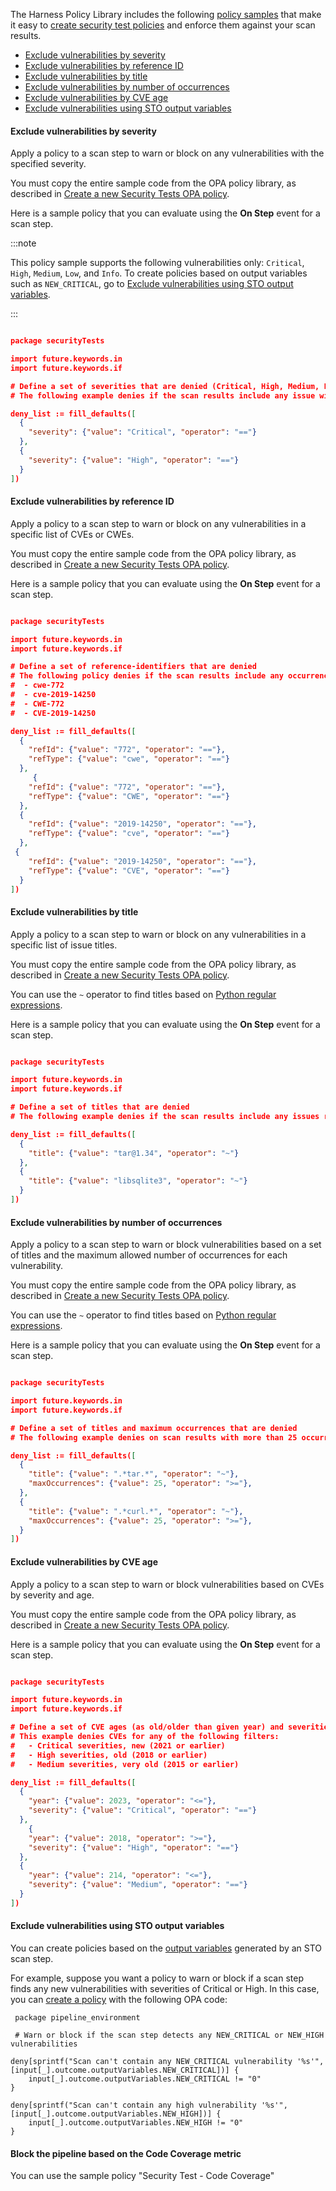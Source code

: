 

The Harness Policy Library includes the following [policy samples](/docs/platform/governance/policy-as-code/sample-policy-use-case) that make it easy to [create security test policies](/docs/security-testing-orchestration/policies/create-opa-policies#workflow-description) and enforce them against your scan results. 


<!-- TOC start (generated with https://github.com/derlin/bitdowntoc) -->

<!-- NOTE: FOR ANY UPDATES TO THIS LIST, YOU MUST ALSO UPDATE THE TOC IN POLICY DOCS HERE:

    https://developer.harness.io/docs/platform/governance/policy-as-code/sample-policy-use-case

 -->

- [Exclude vulnerabilities by severity](#exclude-vulnerabilities-by-severity)
- [Exclude vulnerabilities by reference ID](#exclude-vulnerabilities-by-reference-id)
- [Exclude vulnerabilities by title](#exclude-vulnerabilities-by-title)
- [Exclude vulnerabilities by number of occurrences](#exclude-vulnerabilities-by-number-of-occurrences)
- [Exclude vulnerabilities by CVE age](#exclude-vulnerabilities-by-cve-age)
- [Exclude vulnerabilities using STO output variables](#exclude-vulnerabilities-using-sto-output-variables)

<!-- TOC end -->


#### Exclude vulnerabilities by severity

Apply a policy to a scan step to warn or block on any vulnerabilities with the specified severity. 

You must copy the entire sample code from the OPA policy library, as described in [Create a new Security Tests OPA policy](/docs/security-testing-orchestration/policies/create-opa-policies#create-a-new-security-tests-opa-policy).

Here is a sample policy that you can evaluate using the **On Step** event for a scan step. 

:::note

This policy sample supports the following vulnerabilities only: `Critical`, `High`, `Medium`, `Low`, and `Info`. To create policies based on output variables such as `NEW_CRITICAL`, go to [Exclude vulnerabilities using STO output variables](#exclude-vulnerabilities-using-sto-output-variables).

:::

```json

package securityTests

import future.keywords.in
import future.keywords.if

# Define a set of severities that are denied (Critical, High, Medium, Low, Info)
# The following example denies if the scan results include any issue with a severity of Critical or High.

deny_list := fill_defaults([
  {
    "severity": {"value": "Critical", "operator": "=="}
  },
  {
    "severity": {"value": "High", "operator": "=="}
  }
])

```

#### Exclude vulnerabilities by reference ID

Apply a policy to a scan step to warn or block on any vulnerabilities in a specific list of CVEs or CWEs. 

You must copy the entire sample code from the OPA policy library, as described in [Create a new Security Tests OPA policy](/docs/security-testing-orchestration/policies/create-opa-policies#create-a-new-security-tests-opa-policy).

Here is a sample policy that you can evaluate using the **On Step** event for a scan step.

```json

package securityTests

import future.keywords.in
import future.keywords.if

# Define a set of reference-identifiers that are denied
# The following policy denies if the scan results include any occurrence of 
#  - cwe-772
#  - cve-2019-14250
#  - CWE-772
#  - CVE-2019-14250

deny_list := fill_defaults([
  {
    "refId": {"value": "772", "operator": "=="},
    "refType": {"value": "cwe", "operator": "=="}
  },
     {
    "refId": {"value": "772", "operator": "=="},
    "refType": {"value": "CWE", "operator": "=="}
  },
  {
    "refId": {"value": "2019-14250", "operator": "=="},
    "refType": {"value": "cve", "operator": "=="}
  },
 {
    "refId": {"value": "2019-14250", "operator": "=="},
    "refType": {"value": "CVE", "operator": "=="}
  }
])

```

#### Exclude vulnerabilities by title

Apply a policy to a scan step to warn or block on any vulnerabilities in a specific list of issue titles. 

You must copy the entire sample code from the OPA policy library, as described in [Create a new Security Tests OPA policy](/docs/security-testing-orchestration/policies/create-opa-policies#create-a-new-security-tests-opa-policy).

You can use the `~` operator to find titles based on [Python regular expressions](https://docs.python.org/3/library/re.html). 

Here is a sample policy that you can evaluate using the **On Step** event for a scan step.

```json

package securityTests

import future.keywords.in
import future.keywords.if

# Define a set of titles that are denied
# The following example denies if the scan results include any issues related to `tar@1.34` or `libsqlite3`

deny_list := fill_defaults([
  {
    "title": {"value": "tar@1.34", "operator": "~"}
  },
  {
    "title": {"value": "libsqlite3", "operator": "~"}
  }
])

```

#### Exclude vulnerabilities by number of occurrences

Apply a policy to a scan step to warn or block vulnerabilities based on a set of titles and the maximum allowed number of occurrences for each vulnerability. 

You must copy the entire sample code from the OPA policy library, as described in [Create a new Security Tests OPA policy](/docs/security-testing-orchestration/policies/create-opa-policies#create-a-new-security-tests-opa-policy).

You can use the `~` operator to find titles based on [Python regular expressions](https://docs.python.org/3/library/re.html). 

Here is a sample policy that you can evaluate using the **On Step** event for a scan step.

```json

package securityTests

import future.keywords.in
import future.keywords.if

# Define a set of titles and maximum occurrences that are denied
# The following example denies on scan results with more than 25 occurrences of TAR- or cURL-related issues

deny_list := fill_defaults([
  {
    "title": {"value": ".*tar.*", "operator": "~"},
    "maxOccurrences": {"value": 25, "operator": ">="},
  },
  {
    "title": {"value": ".*curl.*", "operator": "~"},
    "maxOccurrences": {"value": 25, "operator": ">="},
  }
])

```

#### Exclude vulnerabilities by CVE age

Apply a policy to a scan step to warn or block vulnerabilities based on CVEs by severity and age. 

You must copy the entire sample code from the OPA policy library, as described in [Create a new Security Tests OPA policy](/docs/security-testing-orchestration/policies/create-opa-policies#create-a-new-security-tests-opa-policy).

Here is a sample policy that you can evaluate using the **On Step** event for a scan step.

```json

package securityTests

import future.keywords.in
import future.keywords.if

# Define a set of CVE ages (as old/older than given year) and severities (equal/greater than) that are denied
# This example denies CVEs for any of the following filters:
#   - Critical severities, new (2021 or earlier)
#   - High severities, old (2018 or earlier)
#   - Medium severities, very old (2015 or earlier)

deny_list := fill_defaults([
  {
    "year": {"value": 2023, "operator": "<="},
    "severity": {"value": "Critical", "operator": "=="}
  },
    {
    "year": {"value": 2018, "operator": ">="},
    "severity": {"value": "High", "operator": "=="}
  },
  {
    "year": {"value": 214, "operator": "<="},
    "severity": {"value": "Medium", "operator": "=="}
  }
])

```

#### Exclude vulnerabilities using STO output variables

You can create policies based on the [output variables](/docs/security-testing-orchestration/get-started/key-concepts/output-variables) generated by an STO scan step. 

For example, suppose you want a policy to warn or block if a scan step finds any new vulnerabilities with severities of Critical or High. In this case, you can [create a policy](#create-a-new-opa-policy) with the following OPA code: 

   ```
    package pipeline_environment

    # Warn or block if the scan step detects any NEW_CRITICAL or NEW_HIGH vulnerabilities 

   deny[sprintf("Scan can't contain any NEW_CRITICAL vulnerability '%s'", [input[_].outcome.outputVariables.NEW_CRITICAL])] {
       input[_].outcome.outputVariables.NEW_CRITICAL != "0"
   }

   deny[sprintf("Scan can't contain any high vulnerability '%s'", [input[_].outcome.outputVariables.NEW_HIGH])] {
       input[_].outcome.outputVariables.NEW_HIGH != "0"
   }
   ```

#### Block the pipeline based on the Code Coverage metric

You can use the sample policy "Security Test - Code Coverage" 